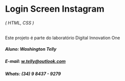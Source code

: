 # Login Screen Instagram

###### ( HTML, CSS )

Este projeto é parte do laboratório Digital Innovation One

##### Aluno: Washington Telly

##### E-mail: w.telly@outlook.com

##### Whats: (34) 9 8437 - 9279